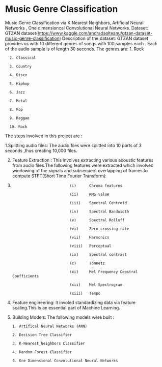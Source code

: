 # Music Genre Classification
Music Genre Classification via K Nearest Neighbors, Artificial Neural Networks , One dimensioncal Convolutional Neural Networks.
Dataset: GTZAN dataset(https://www.kaggle.com/andradaolteanu/gtzan-dataset-music-genre-classification)
Description  of the dataset: 
    GTZAN dataset provides us with 10 different genres of songs with 100 samples each . Each of the audio sample is of length 30 seconds.
    The genres are:
      1. Rock 
      
      2. Classical 
      
      3. Country
      
      4. Disco
      
      5. Hiphop
      
      6. Jazz 
      
      7. Metal 
      
      8. Pop 
      
      9. Reggae 
      
      10. Rock 

The steps involved in this project are :

1.Splitting audio files: The audio files were splitted into 10 parts of 3 seconds ,thus creating 10,000 files.

2. Feature Extraction : This involves extracting various acoustic features from audio files.The following features were extracted which involved windowing of the signals and subsequent  overlapping of frames to compute STFT(Short Time Fourier Transform):
3. 
                                 (i)      Chroma features 
                                 
                                 (ii)     RMS value
                                 
                                 (iii)    Spectral Centroid
                                 
                                 (iv)     Spectral Bandwidth
                                 
                                 (v)      Spectral Rolloff
                                 
                                 (vi)     Zero crossing rate
                                 
                                 (vii)    Harmonics
                                 
                                 (viii)   Perceptual
                                 
                                 (ix)     Spectral contrast
                                 
                                 (x)      Tonnetz
                                 
                                 (xi)     Mel Frequency Cepstral Coefficients
                                 
                                 (xii)    Mel Spectrogram
                                 
                                 (xiii)   Tempo
                                 
3. Feature engineering:  It involed standardizing data via feature scaling.This is an essential part of Machine Learning.

5. Building Models:
   The following models were built :
   
       1. Artifical Neural Networks (ANN)
       
       2. Decision Tree Classifier
        
       3. K-Nearest_Neighbors Classifier
        
       4. Random Forest Classifier
       
       5. One Dimensional Convolutional Neural Networks 
 
                              
                              

